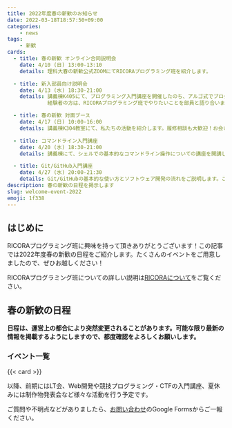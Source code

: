 ```yaml
---
title: 2022年度春の新歓のお知らせ
date: 2022-03-18T18:57:50+09:00
categories:
    - news
tags:
    - 新歓
cards:
  - title: 春の新歓 オンライン合同説明会
    date: 4/10 (日) 13:00-13:10
    details: 理科大春の新歓公式ZOOMにてRICORAプログラミング班を紹介します。

  - title: 新入部員向け説明会
    date: 4/13 (水) 18:30-21:00
    details: 講義棟K405にて、プログラミング入門講座を開催したのち、アルゴ式でプログラムを実際に書く機会をご提供します。
             経験者の方は、RICORAプログラミング班でやりたいことを部員と語り合いましょう！

  - title: 春の新歓 対面ブース
    date: 4/17 (日) 10:00-16:00
    details: 講義棟K304教室にて、私たちの活動を紹介します。履修相談も大歓迎！お会いできることを楽しみにしています。

  - title: コマンドライン入門講座
    date: 4/20 (水) 18:30-21:00
    details: 講義棟にて、シェルでの基本的なコマンドライン操作についての講座を開講します。奮ってご参加ください。(教室は確定し次第掲示します)

  - title: Git/GitHub入門講座
    date: 4/27 (水) 20:00-21:30
    details: Git/GitHubの基本的な使い方とソフトウェア開発の流れをご説明します。こちらにもぜひご参加ください。
description: 春の新歓の日程を掲示します
slug: welcome-event-2022
emoji: 1f338
---
```


## はじめに
RICORAプログラミング班に興味を持って頂きありがとうございます！この記事では2022年度春の新歓の日程をご紹介します。たくさんのイベントをご用意しましたので、ぜひお越しください！

RICORAプログラミング班についての詳しい説明は[RICORAについて](/about-us/)をご覧ください。

## 春の新歓の日程

**日程は、運営上の都合により突然変更されることがあります。可能な限り最新の情報を掲載するようにしますので、都度確認をよろしくお願いします。**

### イベント一覧

{{< card >}}

以降、前期にはLT会、Web開発や競技プログラミング・CTFの入門講座、夏休みには制作物発表会など様々な活動を行う予定です。

ご質問や不明点などがありましたら、[お問い合わせ](/contact/)のGoogle Formsからご一報ください。

